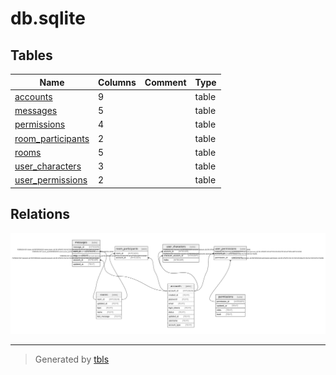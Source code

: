 # db.sqlite

## Tables

| Name | Columns | Comment | Type |
| ---- | ------- | ------- | ---- |
| [accounts](accounts.md) | 9 |  | table |
| [messages](messages.md) | 5 |  | table |
| [permissions](permissions.md) | 4 |  | table |
| [room_participants](room_participants.md) | 2 |  | table |
| [rooms](rooms.md) | 5 |  | table |
| [user_characters](user_characters.md) | 3 |  | table |
| [user_permissions](user_permissions.md) | 2 |  | table |

## Relations

![er](schema.svg)

---

> Generated by [tbls](https://github.com/k1LoW/tbls)
